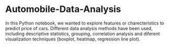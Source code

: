 # Automobile-Data-Analysis
In this Python notebook, we wanted to explore features or charecteristics to predict price of cars.
Different data analysis methods have been used, including descriptive statistics, grouping, correlation analysis and diferent visualization techniques (boxplot, heatmap, regression line plot).
